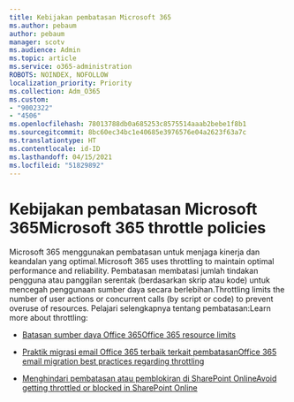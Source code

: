 ```yaml
---
title: Kebijakan pembatasan Microsoft 365
ms.author: pebaum
author: pebaum
manager: scotv
ms.audience: Admin
ms.topic: article
ms.service: o365-administration
ROBOTS: NOINDEX, NOFOLLOW
localization_priority: Priority
ms.collection: Adm_O365
ms.custom:
- "9002322"
- "4506"
ms.openlocfilehash: 78013788db0a685253c8575514aaab2bebe1f8b1
ms.sourcegitcommit: 8bc60ec34bc1e40685e3976576e04a2623f63a7c
ms.translationtype: HT
ms.contentlocale: id-ID
ms.lasthandoff: 04/15/2021
ms.locfileid: "51829892"
---
```

# <a name="microsoft-365-throttle-policies"></a><span data-ttu-id="39cff-102">Kebijakan pembatasan Microsoft 365</span><span class="sxs-lookup"><span data-stu-id="39cff-102">Microsoft 365 throttle policies</span></span>

<span data-ttu-id="39cff-103">Microsoft 365 menggunakan pembatasan untuk menjaga kinerja dan keandalan yang optimal.</span><span class="sxs-lookup"><span data-stu-id="39cff-103">Microsoft 365 uses throttling to maintain optimal performance and reliability.</span></span> <span data-ttu-id="39cff-104">Pembatasan membatasi jumlah tindakan pengguna atau panggilan serentak (berdasarkan skrip atau kode) untuk mencegah penggunaan sumber daya secara berlebihan.</span><span class="sxs-lookup"><span data-stu-id="39cff-104">Throttling limits the number of user actions or concurrent calls (by script or code) to prevent overuse of resources.</span></span> <span data-ttu-id="39cff-105">Pelajari selengkapnya tentang pembatasan:</span><span class="sxs-lookup"><span data-stu-id="39cff-105">Learn more about throttling:</span></span>

- [<span data-ttu-id="39cff-106">Batasan sumber daya Office 365</span><span class="sxs-lookup"><span data-stu-id="39cff-106">Office 365 resource limits</span></span>](https://docs.microsoft.com/office365/Enterprise/office-365-resource-limits)

- [<span data-ttu-id="39cff-107">Praktik migrasi email Office 365 terbaik terkait pembatasan</span><span class="sxs-lookup"><span data-stu-id="39cff-107">Office 365 email migration best practices regarding throttling</span></span>](https://docs.microsoft.com/exchange/mailbox-migration/office-365-migration-best-practices#office-365-throttling)

- [<span data-ttu-id="39cff-108">Menghindari pembatasan atau pemblokiran di SharePoint Online</span><span class="sxs-lookup"><span data-stu-id="39cff-108">Avoid getting throttled or blocked in SharePoint Online</span></span>](https://docs.microsoft.com/sharepoint/dev/general-development/how-to-avoid-getting-throttled-or-blocked-in-sharepoint-online)
